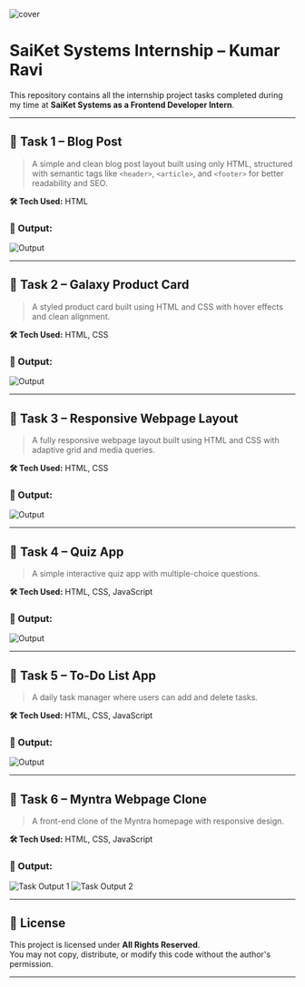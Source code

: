 ![cover](https://github.com/krRaviongit/SaiKet-Systems-Internship-Task/blob/main/intern.jpg?raw=true)


# **SaiKet Systems Internship – Kumar Ravi**

This repository contains all the internship project tasks completed during my time at **SaiKet Systems as a Frontend Developer Intern**.

---

## 📁 Task 1 – Blog Post

> A simple and clean blog post layout built using only HTML, structured with semantic tags like `<header>`, `<article>`, and `<footer>` for better readability and SEO.


**🛠️ Tech Used:** HTML

### 📸 Output:
![Output](https://github.com/user-attachments/assets/432c409e-beea-43e8-a942-baa9b7dcb371)


---

## 📁 Task 2 – Galaxy Product Card

> A styled product card built using HTML and CSS with hover effects and clean alignment.

**🛠️ Tech Used:** HTML, CSS

### 📸 Output:

![Output](https://github.com/user-attachments/assets/e382ba21-5cf4-4505-a07e-4c56c152d17b)


---

## 📁 Task 3 – Responsive Webpage Layout

> A fully responsive webpage layout built using HTML and CSS with adaptive grid and media queries.

**🛠️ Tech Used:** HTML, CSS

### 📸 Output:

![Output](https://github.com/user-attachments/assets/d7e585ba-b0d3-4d44-8ed7-aa667b5572ae)


---

## 📁 Task 4 – Quiz App

> A simple interactive quiz app with multiple-choice questions.

**🛠️ Tech Used:** HTML, CSS, JavaScript

### 📸 Output:

![Output](https://github.com/user-attachments/assets/e2f1cd89-b82b-4e83-831e-b5ae0e06e983)


---

## 📁 Task 5 – To-Do List App

> A daily task manager where users can add and delete tasks.

**🛠️ Tech Used:** HTML, CSS, JavaScript

### 📸 Output:

![Output](https://github.com/user-attachments/assets/59d7de03-20c2-47e8-9362-a02f1c6413ab)


---

## 📁 Task 6 – Myntra Webpage Clone

> A front-end clone of the Myntra homepage with responsive design.

**🛠️ Tech Used:** HTML, CSS, JavaScript

### 📸 Output:

![Task Output 1](https://github.com/user-attachments/assets/0dad7a35-c13c-4bc9-a7bf-1c58c7d0e3ed)
![Task Output 2](https://github.com/user-attachments/assets/5f5b01d7-ea15-4318-83bf-501ec7cda1c9)


---

## 📜 License

This project is licensed under **All Rights Reserved**.  
You may not copy, distribute, or modify this code without the author's permission.

---




